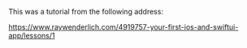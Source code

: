 This was a tutorial from the following address:

https://www.raywenderlich.com/4919757-your-first-ios-and-swiftui-app/lessons/1

